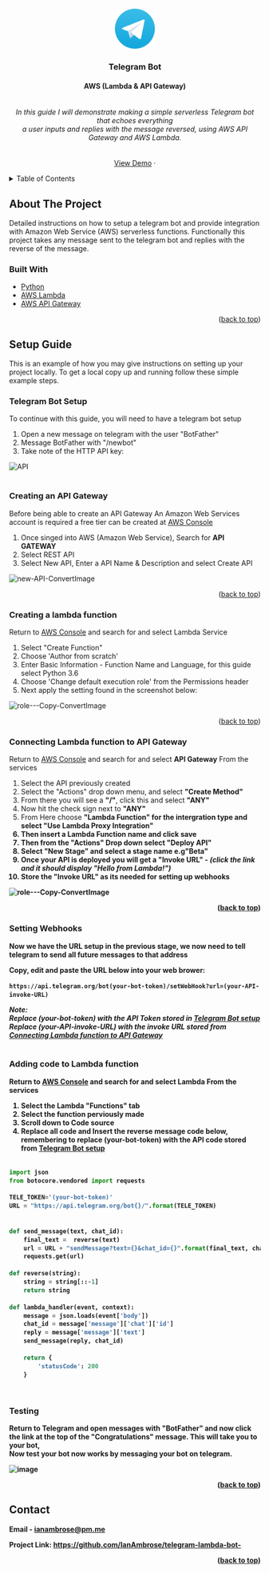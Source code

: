<div id="top"></div>
<!--
*** Thanks for checking out the Best-README-Template. If you have a suggestion
*** that would make this better, please fork the repo and create a pull request
*** or simply open an issue with the tag "enhancement".
*** Don't forget to give the project a star!
*** Thanks again! Now go create something AMAZING! :D
-->


<!-- PROJECT LOGO -->
<br />
<div align="center">
  <a href="https://github.com/IanAmbrose/telegram-lambda-bot">
    <img src="images/logo.png" alt="Logo" width="80" height="80">
  </a>

  <h3 align="center">Telegram Bot</h3>
  <h4 align="center">AWS (Lambda & API Gateway)</h4>

  <p align="center">
    <br />
    <i>In this guide I will demonstrate making a simple serverless Telegram bot that echoes everything <br />
      a user inputs and replies with the message reversed, using AWS API Gateway and AWS Lambda.</i>
    <br />
    <br />
    <br />
    <a href="https://github.com/github_username/repo_name">View Demo</a>
    ·
  </p>
</div>



<!-- TABLE OF CONTENTS -->
<details>
  <summary>Table of Contents</summary>
  <ol>
    <li>
      <a href="#about-the-project">About The Project</a>
      <ul>
        <li><a href="#built-with">Built With</a></li>
      </ul>
    </li>
    <li>
      <a href="#setup-guide">Getting Started</a>
      <ul>
        <li><a href="#telegram-bot-setup">Telegram Bot Setup</a></li>
        <li><a href="#creating-an-api-gateway">Creating an API Gateway</a></li>
        <li><a href="#connecting-lambda-function-to-api-gateway">Connecting Lambda function to API Gateway</a></li>
        <li><a href="#setting-webhooks">Setting Webhooks</a></li>
        <li><a href="#adding-code-to-lambda-function"><li><a href="#setting-webhooks">Adding Code to Lambda Function</a></li></a></li>
        <li><a href="#testing"><li><a href="#setting-webhooks">Testing</a></li></a></li>
      </ul>
    </li>
    <li><a href="#usage">Usage</a></li>
    <li><a href="#roadmap">Roadmap</a></li>
    <li><a href="#contributing">Contributing</a></li>
    <li><a href="#license">License</a></li>
    <li><a href="#contact">Contact</a></li>
    <li><a href="#acknowledgments">Acknowledgments</a></li>
  </ol>
</details>



<!-- ABOUT THE PROJECT -->
## About The Project
Detailed instructions on how to setup a telegram bot and provide integration with Amazon Web Service (AWS) serverless functions.
Functionally this project takes any message sent to the telegram bot and replies with the reverse of the message.

### Built With
* [Python](https://www.python.org/)
* [AWS Lambda](https://console.aws.amazon.com/lambda/home?region=us-east-1#/discover)
* [AWS API Gateway](https://console.aws.amazon.com/apigateway/main/apis?region=us-east-1)

<p align="right">(<a href="#top">back to top</a>)</p>


<!-- GETTING STARTED -->
## Setup Guide

This is an example of how you may give instructions on setting up your project locally.
To get a local copy up and running follow these simple example steps.

### Telegram Bot Setup

To continue with this guide, you will need to have a telegram bot setup
1. Open a new message on telegram with the user "BotFather"
2. Message BotFather with "/newbot"
3. Take note of the HTTP API key:
   
![API](https://user-images.githubusercontent.com/74079455/152599353-def39406-fc00-4b52-8f37-8d4a80a17133.png)
<br></br>

### Creating an API Gateway 

Before being able to create an API Gateway An Amazon Web Services account is required a free tier can be created at  <a href="https://aws.amazon.com/">AWS Console</a> 

1. Once singed into AWS (Amazon Web Service), Search for <b> API GATEWAY</b>
2. Select REST API
3. Select New API, Enter a API Name & Description and select Create API
  
![new-API-ConvertImage](https://user-images.githubusercontent.com/74079455/152593667-eadb0a16-7ef1-4509-9ecd-94206dd74fc9.png)
  
<p align="right">(<a href="#top">back to top</a>)</p>


### Creating a lambda function

Return to <a href="https://aws.amazon.com/">AWS Console</a> and search for and select Lambda Service

1. Select "Create Function"
2. Choose 'Author from scratch'
3. Enter Basic Information - Function Name and Language, for this guide select Python 3.6
4. Choose 'Change default execution role' from the Permissions header 
5. Next apply the setting found in the screenshot below:

![role---Copy-ConvertImage](https://user-images.githubusercontent.com/74079455/152596274-40f01010-8c36-4ff6-b672-face9f5aa216.png)
  

<p align="right">(<a href="#top">back to top</a>)</p>


### Connecting Lambda function to API Gateway

Return to <a href="https://aws.amazon.com/">AWS Console</a> and search for and select <b>API Gateway</b> From the services

1. Select the API previously created
2. Select the "Actions" drop down menu, and select <b>"Create Method"</b>
3. From there you will see a <b>"/"</b>, click this and select <b>"ANY"</b>
4. Now hit the check sign next to <b>"ANY"</b>
5. From Here choose <b>"Lambda Function"<b> for the intergration type and select <b>"Use Lambda Proxy Integration"<b>
6. Then insert a Lambda Function name and <b>click save</b>
7. Then from the "Actions" Drop down select <b>"Deploy API"</b>
8. Select <b>"New Stage"</b> and select a stage name e.g<b>"Beta"</b>
9. Once your API is deployed you will get a <b>"Invoke URL"</b> - <i>(click the link and it should display "Hello from Lambda!")</i>
  10. Store the <b>"Invoke URL"</b> as its needed for setting up webhooks
  

![role---Copy-ConvertImage](https://user-images.githubusercontent.com/74079455/152596274-40f01010-8c36-4ff6-b672-face9f5aa216.png)
  

<p align="right">(<a href="#top">back to top</a>)</p>
  
### Setting Webhooks
  
  Now we have the URL setup in the previous stage, we now need to tell telegram to send all future messages to that address<br  />
  
 Copy, edit and paste the URL below into your web brower:<br  />
  
  `https://api.telegram.org/bot(your-bot-token)/setWebHook?url=(your-API-invoke-URL)`
  
  <i>Note:</i><br  />
  <i> Replace (your-bot-token) with the API Token stored in  <a href="#telegram-bot-setup">Telegram Bot setup</a><br  /></i>
  <i> Replace (your-API-invoke-URL) with the invoke URL stored from  <a href="#connecting-lambda-function-to-api-gateway">Connecting Lambda function to API Gateway</a></i>
<br  />
<br  />
     
  
### Adding code to Lambda function

Return to <a href="https://aws.amazon.com/">AWS Console</a> and search for and select <b>Lambda</b> From the services

1. Select the Lambda <b>"Functions"</b> tab
2. Select the function perviously made
3. Scroll down to Code source
4. Replace all code and Insert the reverse message code below, remembering to replace (your-bot-token) with the API code stored from <a href="#telegram-bot-setup">Telegram Bot setup</a><br  />
```Python
    
import json
from botocore.vendored import requests

TELE_TOKEN='(your-bot-token)'
URL = "https://api.telegram.org/bot{}/".format(TELE_TOKEN)


def send_message(text, chat_id):
    final_text =  reverse(text)
    url = URL + "sendMessage?text={}&chat_id={}".format(final_text, chat_id)
    requests.get(url)
    
def reverse(string):
    string = string[::-1]
    return string
    
def lambda_handler(event, context):
    message = json.loads(event['body'])
    chat_id = message['message']['chat']['id']
    reply = message['message']['text']
    send_message(reply, chat_id)
    
    return {
        'statusCode': 200
    }
``` 
<br  />
    
   ### Testing
    
   
  Return to Telegram and open messages with <b>"BotFather"</b> and now click the link at the top of the "Congratulations" message.
  This will take you to your bot,<br  />
  Now test your bot now works by messaging your bot on telegram.<br  />
  
![image](https://user-images.githubusercontent.com/74079455/152615748-699e712b-007b-41a5-b8ec-e0980c297ce8.png)

<p align="right">(<a href="#top">back to top</a>)</p>
  
  
  
<!-- CONTACT -->
## Contact

Email - ianambrose@pm.me

Project Link: https://github.com/IanAmbrose/telegram-lambda-bot-

<p align="right">(<a href="#top">back to top</a>)</p>





<!-- MARKDOWN LINKS & IMAGES -->
<!-- https://www.markdownguide.org/basic-syntax/#reference-style-links -->
[contributors-shield]: https://img.shields.io/github/contributors/github_username/repo_name.svg?style=for-the-badge
[contributors-url]: https://github.com/github_username/repo_name/graphs/contributors
[forks-shield]: https://img.shields.io/github/forks/github_username/repo_name.svg?style=for-the-badge
[forks-url]: https://github.com/github_username/repo_name/network/members
[stars-shield]: https://img.shields.io/github/stars/github_username/repo_name.svg?style=for-the-badge
[stars-url]: https://github.com/github_username/repo_name/stargazers
[issues-shield]: https://img.shields.io/github/issues/github_username/repo_name.svg?style=for-the-badge
[issues-url]: https://github.com/github_username/repo_name/issues
[license-shield]: https://img.shields.io/github/license/github_username/repo_name.svg?style=for-the-badge
[license-url]: https://github.com/github_username/repo_name/blob/master/LICENSE.txt
[linkedin-shield]: https://img.shields.io/badge/-LinkedIn-black.svg?style=for-the-badge&logo=linkedin&colorB=555
[linkedin-url]: https://linkedin.com/in/linkedin_username
[product-screenshot]: images/screenshot.png
